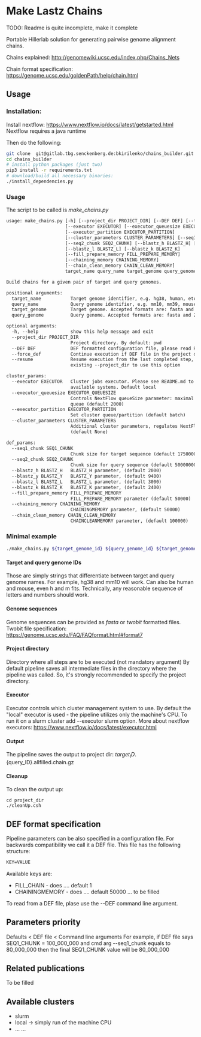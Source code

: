 # Make Lastz Chains


TODO: Readme is quite incomplete, make it complete

Portable Hillerlab solution for generating pairwise genome alignment chains.

Chains explained:
http://genomewiki.ucsc.edu/index.php/Chains_Nets

Chain format specification:
https://genome.ucsc.edu/goldenPath/help/chain.html


## Usage

### Installation:

Install nextflow:
https://www.nextflow.io/docs/latest/getstarted.html
Nextflow requires a java runtime

Then do the following:

```bash
git clone  git@gitlab.tbg.senckenberg.de:bkirilenko/chains_builder.git
cd chains_builder
# install python packages (just two)
pip3 install -r requirements.txt
# download/build all necessary binaries: 
./install_dependencies.py
```

### Usage

The script to be called is *make_chains.py*

```txt
usage: make_chains.py [-h] [--project_dir PROJECT_DIR] [--DEF DEF] [--force_def] [--resume]
                      [--executor EXECUTOR] [--executor_queuesize EXECUTOR_QUEUESIZE]
                      [--executor_partition EXECUTOR_PARTITION]
                      [--cluster_parameters CLUSTER_PARAMETERS] [--seq1_chunk SEQ1_CHUNK]
                      [--seq2_chunk SEQ2_CHUNK] [--blastz_h BLASTZ_H] [--blastz_y BLASTZ_Y]
                      [--blastz_l BLASTZ_L] [--blastz_k BLASTZ_K]
                      [--fill_prepare_memory FILL_PREPARE_MEMORY]
                      [--chaining_memory CHAINING_MEMORY]
                      [--chain_clean_memory CHAIN_CLEAN_MEMORY]
                      target_name query_name target_genome query_genome

Build chains for a given pair of target and query genomes.

positional arguments:
  target_name           Target genome identifier, e.g. hg38, human, etc.
  query_name            Query genome identifier, e.g. mm10, mm39, mouse, etc.
  target_genome         Target genome. Accepted formats are: fasta and 2bit.
  query_genome          Query genome. Accepted formats are: fasta and 2bit.

optional arguments:
  -h, --help            show this help message and exit
  --project_dir PROJECT_DIR
                        Project directory. By default: pwd
  --DEF DEF             DEF formatted configuration file, please read README.md for details.
  --force_def           Continue execution if DEF file in the project dir already exists
  --resume              Resume execution from the last completed step, Please specify
                        existing --project_dir to use this option

cluster_params:
  --executor EXECUTOR   Cluster jobs executor. Please see README.md to get a list of all
                        available systems. Default local
  --executor_queuesize EXECUTOR_QUEUESIZE
                        Controls NextFlow queueSize parameter: maximal number of jobs in the
                        queue (default 2000)
  --executor_partition EXECUTOR_PARTITION
                        Set cluster queue/partition (default batch)
  --cluster_parameters CLUSTER_PARAMETERS
                        Additional cluster parameters, regulates NextFlow clusterOptions
                        (default None)

def_params:
  --seq1_chunk SEQ1_CHUNK
                        Chunk size for target sequence (default 175000000)
  --seq2_chunk SEQ2_CHUNK
                        Chunk size for query sequence (default 50000000)
  --blastz_h BLASTZ_H   BLASTZ_H parameter, (default 2000)
  --blastz_y BLASTZ_Y   BLASTZ_Y parameter, (default 9400)
  --blastz_l BLASTZ_L   BLASTZ_L parameter, (default 3000)
  --blastz_k BLASTZ_K   BLASTZ_K parameter, (default 2400)
  --fill_prepare_memory FILL_PREPARE_MEMORY
                        FILL_PREPARE_MEMORY parameter (default 50000)
  --chaining_memory CHAINING_MEMORY
                        CHAININGMEMORY parameter, (default 50000)
  --chain_clean_memory CHAIN_CLEAN_MEMORY
                        CHAINCLEANMEMORY parameter, (default 100000)
```

### Minimal example
```bash
./make_chains.py ${target_genome_id} ${query_genome_id} ${target_genome_sequence} ${query_genome_sequence} --executor ${cluster_management_system} --project_dir test
 ```

#### Target and query genome IDs

Those are simply strings that differentiate between target and query genome names.
For example, hg38 and mm10 will work.
Can also be human and mouse, even h and m fits.
Technically, any reasonable sequence of letters and numbers should work.

#### Genome sequences

Genome sequences can be provided as *fasta* or *twobit* formatted files.
Twobit file specification:
https://genome.ucsc.edu/FAQ/FAQformat.html#format7

#### Project directory

Directory where all steps are to be executed (not mandatory argument)
By default pipeline saves all intermediate files in the directory where the pipeline was called.
So, it's strongly recommended to specify the project directory.

#### Executor

Executor controls which cluster management system to use.
By default the "local" executor is used - the pipeline utilizes only the machine's CPU.
To run it on a slurm cluster add --executor slurm option.
More about nextflow executors:
https://www.nextflow.io/docs/latest/executor.html


#### Output
The pipeline saves the output to project dir: ${target_ID}.${query_ID}.allfilled.chain.gz

#### Cleanup
To clean the output up:
```
cd project_dir
./cleanUp.csh
```

## DEF format specification

Pipeline parameters can be also specified in a configuration file.
For backwards compatibility we call it a DEF file.
This file has the following structure:

```txt
KEY=VALUE
```

Available keys are:

- FILL_CHAIN - does .... default 1
- CHAININGMEMORY - does .... default 50000
... to be filled

To read from a DEF file, plase use the --DEF command line argument.

## Parameters priority

Defaults < DEF file < Command line arguments
For example, if DEF file says 
SEQ1_CHUNK = 100_000_000
and cmd arg --seq1_chunk equals to 80_000_000
then the final SEQ1_CHUNK value will be 80_000_000

## Related publications
To be filled

## Available clusters

- slurm
- local -> simply run of the machine CPU
- ...
...
